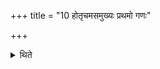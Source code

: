 +++
title = "10 होतृचमसमुख्यः प्रथमो गणः"

+++

<details><summary>थिते</summary>

होतृचमसमुख्यः प्रथमो गणः । मैत्रावरुणचममुख्यो द्वितीयः । ब्राह्मणाच्छंसिचमसमुख्यस्तृतीयः । अच्छावाकचमसमुख्यश्चतुर्थः १०
</details>
